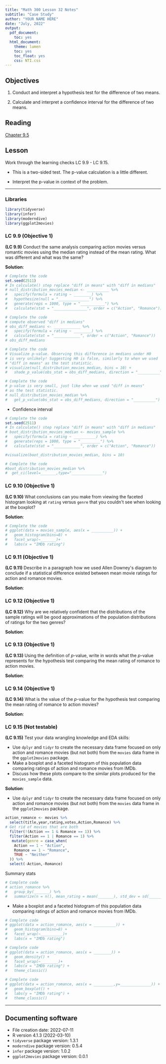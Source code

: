 ```yaml
---
title: "Math 300 Lesson 32 Notes"
subtitle: "Case Study"
author: "YOUR NAME HERE"
date: "July, 2022"
output:
  pdf_document:
    toc: yes
  html_document:
    theme: lumen
    toc: yes
    toc_float: yes
    css: NTI.css
---
```





## Objectives

1. Conduct and interpret a hypothesis test for the difference of two means.      

2. Calculate and interpret a confidence interval for the difference of two means.

## Reading 

[Chapter 9.5](https://moderndive.com/9-hypothesis-testing.html#ht-case-study)

## Lesson 

Work through the learning checks LC 9.9 - LC 9.15.

+ This is a two-sided test. The p-value calculation is a little different. 

+ Interpret the p-value in context of the problem.

***

### Libraries 


```r
library(tidyverse)
library(infer)
library(moderndive)
library(ggplot2movies)
```




### LC 9.9 (Objective 1)

**(LC 9.9)** Conduct the same analysis comparing action movies versus romantic movies using the median rating instead of the mean rating. What was different and what was the same? 

**Solution**:  


```r
# Complete the code
set.seed(2511)
# In calculate() step replace "diff in means" with "diff in medians"
# null_distribution_movies_median <- __________ %>% 
#   specify(formula = rating ~ ________) %>% 
#   hypothesize(null = "______________") %>% 
#   generate(reps = 1000, type = "___________") %>% 
#   calculate(stat = "_______________", order = c("Action", "Romance"))
```



```r
# Complete the code
# compute observed "diff in medians"
# obs_diff_medians <- ____________ %>% 
#   specify(formula = rating ~ ________) %>% 
#   calculate(stat = "____________", order = c("Action", "Romance"))
# obs_diff_medians
```



```r
# Complete the code
# Visualize p-value. Observing this difference in medians under H0
# is very unlikely! Suggesting H0 is false, similarly to when we used
# "diff in means" as the test statistic. 
# visualize(null_distribution_movies_median, bins = 10) + 
#   shade_p_value(obs_stat = obs_diff_medians, direction = "__________")
```



```r
# Complete the code
# p-value is very small, just like when we used "diff in means"
# as the test statistic. 
# null_distribution_movies_median %>% 
#   get_p_value(obs_stat = obs_diff_medians, direction = "__________")
```


- Confidence interval


```r
# Complete the code
set.seed(2511)
# In calculate() step replace "diff in means" with "diff in medians"
# boot_distribution_movies_median <- movies_sample %>% 
#   specify(formula = rating ~ __________) %>% 
#   generate(reps = 1000, type = "_________") %>% 
#   calculate(stat = "____________", order = c("Action", "Romance"))
```



```r
#visualize(boot_distribution_movies_median, bins = 10) 
```



```r
# Complete the code
#boot_distribution_movies_median %>% 
#  get_ci(level=_______,type="______________")
```



### LC 9.10 (Objective 1)

**(LC 9.10)** What conclusions can you make from viewing the faceted histogram looking at `rating` versus `genre` that you couldn't see when looking at the boxplot?

**Solution**:  


```r
# Complete the code
# ggplot(data = movies_sample, aes(x = __________)) +
#   geom_histogram(bins=8) +
#   facet_wrap(~_______)+
#   labs(x = "IMDb rating")
```




### LC 9.11 (Objective 1)

**(LC 9.11)** Describe in a paragraph how we used Allen Downey's diagram to conclude if a statistical difference existed between mean movie ratings for action and romance movies.

**Solution**:  



### LC 9.12 (Objective 1)

**(LC 9.12)** Why are we relatively confident that the distributions of the sample ratings will be good approximations of the population distributions of ratings for the two genres?

**Solution**:  



### LC 9.13 (Objective 1)

**(LC 9.13)** Using the definition of $p$-value, write in words what the $p$-value represents for the hypothesis test comparing the mean rating of romance to action movies.

**Solution**:  



### LC 9.14 (Objective 1)

**(LC 9.14)** What is the value of the $p$-value for the hypothesis test comparing the mean rating of romance to action movies?

**Solution**: 



### LC 9.15 (Not testable)

**(LC 9.15)** Test your data wrangling knowledge and EDA skills:

- Use `dplyr` and `tidyr` to create the necessary data frame focused on only action and romance movies (but not both) from the `movies` data frame in the `ggplot2movies` package.
- Make a boxplot and a faceted histogram of this population data comparing ratings of action and romance movies from IMDb.
- Discuss how these plots compare to the similar plots produced for the `movies_sample` data.

**Solution**: 

- Use `dplyr` and `tidyr` to create the necessary data frame focused on only action and romance movies (but not both) from the `movies` data frame in the `ggplot2movies` package. 


```r
action_romance <- movies %>%
  select(title,year,rating,votes,Action,Romance) %>%
# Get rid of movies that are both
  filter(!(Action == 1 & Romance == 1)) %>%
  filter(Action == 1 | Romance == 1) %>%
   mutate(genre = case_when(
    Action == 1 ~ "Action",
    Romance == 1 ~ "Romance",
    TRUE ~ "Neither"
  )) %>%
  select(-Action,-Romance)
```

Summary stats


```r
# Complete code
# action_romance %>% 
#   group_by(_______) %>% 
#   summarize(n = n(), mean_rating = mean(_______), std_dev = sd(_______))
```

- Make a boxplot and a faceted histogram of this population data comparing ratings of action and romance movies from IMDb.



```r
# Complete code
# ggplot(data = action_romance, aes(x = __________)) +
#   geom_histogram(bins=8) +
#   facet_wrap(~__________)+
#   labs(x = "IMDb rating")
```


```r
# Complete code
# ggplot(data = action_romance, aes(x = ________)) +
#   geom_density() +
#   facet_wrap(~________)+
#   labs(x = "IMDb rating") +
#   theme_classic()
```


```r
# Complete code
# ggplot(data = action_romance, aes(x = _________,y=______________)) +
#   geom_boxplot() +
#   labs(y = "IMDb rating") +
#   theme_classic()
```



***

## Documenting software 

  * File creation date: 2022-07-11
  * R version 4.1.3 (2022-03-10)
  * `tidyverse` package version: 1.3.1
  * `moderndive` package version: 0.5.4
  * `infer` package version: 1.0.2
  * `ggplot2movies` package version: 0.0.1

